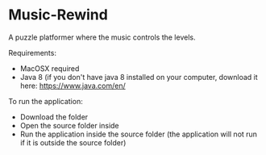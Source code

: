 # Music-Rewind
A puzzle platformer where the music controls the levels.

Requirements:
- MacOSX required
- Java 8 (if you don't have java 8 installed on your computer, download it here: https://www.java.com/en/

To run the application:
- Download the folder
- Open the source folder inside
- Run the application inside the source folder (the application will not run if it is outside the source folder)
